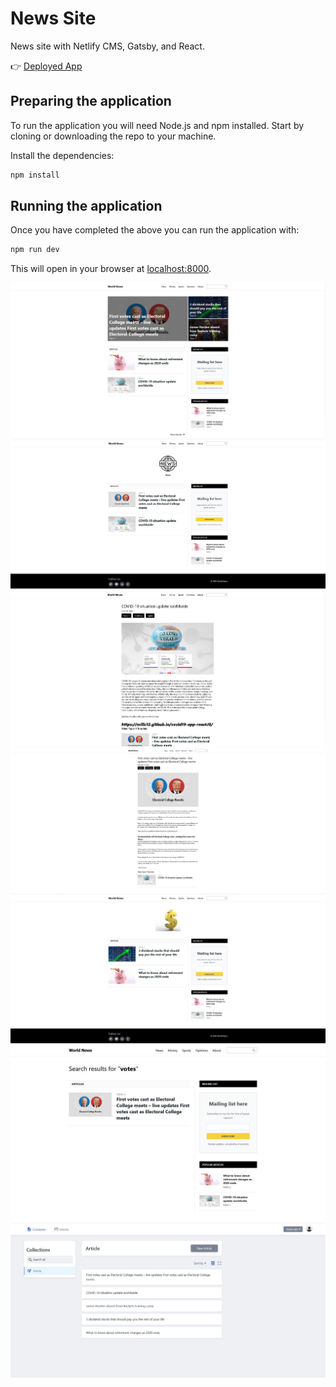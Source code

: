 # News Site

News site with Netlify CMS, Gatsby, and React.

👉 [Deployed App](https://world-news-site.netlify.app/)

## Preparing the application

To run the application you will need Node.js and npm installed. Start by cloning or downloading the repo to your machine.


Install the dependencies:

```bash
npm install
```


## Running the application

Once you have completed the above you can run the application with:

```bash
npm run dev
```

This will open in your browser at [localhost:8000](http://localhost:8000).


<img src="/images/slika1.jpg" alt="news1"/>
<img src="/images/slika2.jpg" alt="news2"/>
<img src="/images/slika3.jpg" alt="news3"/>
<img src="/images/slika4.jpg" alt="news4"/>
<img src="/images/slika5.jpg" alt="news5"/>
<img src="/images/slika6.jpg" alt="news6"/>
<img src="/images/slika7.jpg" alt="news7"/>




